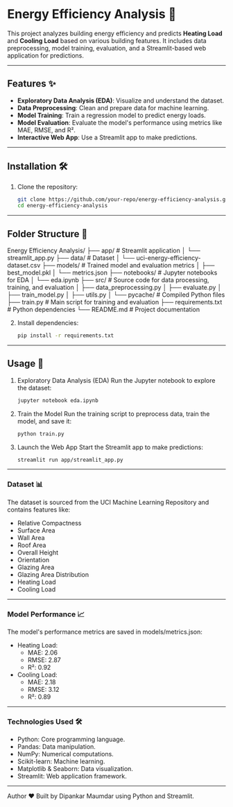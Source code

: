 # Energy Efficiency Analysis 🏡

This project analyzes building energy efficiency and predicts **Heating Load** and **Cooling Load** based on various building features. It includes data preprocessing, model training, evaluation, and a Streamlit-based web application for predictions.

---

## Features ✨

- **Exploratory Data Analysis (EDA)**: Visualize and understand the dataset.
- **Data Preprocessing**: Clean and prepare data for machine learning.
- **Model Training**: Train a regression model to predict energy loads.
- **Model Evaluation**: Evaluate the model's performance using metrics like MAE, RMSE, and R².
- **Interactive Web App**: Use a Streamlit app to make predictions.

---

## Installation 🛠️

1. Clone the repository:
   ```bash
   git clone https://github.com/your-repo/energy-efficiency-analysis.git
   cd energy-efficiency-analysis
   ```

---

## Folder Structure 📂

Energy Efficiency Analysis/ ├── app/ # Streamlit application │ └── streamlit_app.py ├── data/ # Dataset │ └── uci-energy-efficiency-dataset.csv ├── models/ # Trained model and evaluation metrics │ ├── best_model.pkl │ └── metrics.json ├── notebooks/ # Jupyter notebooks for EDA │ └── eda.ipynb ├── src/ # Source code for data processing, training, and evaluation │ ├── data_preprocessing.py │ ├── evaluate.py │ ├── train_model.py │ ├── utils.py │ └── pycache/ # Compiled Python files ├── train.py # Main script for training and evaluation ├── requirements.txt # Python dependencies └── README.md # Project documentation

2. Install dependencies:
   ```bash
   pip install -r requirements.txt
   ```

---

## Usage 🚀

1. Exploratory Data Analysis (EDA)
   Run the Jupyter notebook to explore the dataset:

   ```bash
   jupyter notebook eda.ipynb
   ```

2. Train the Model
   Run the training script to preprocess data, train the model, and save it:

   ```bash
   python train.py
   ```

3. Launch the Web App
   Start the Streamlit app to make predictions:
   ```bash
   streamlit run app/streamlit_app.py
   ```

---

### Dataset 📊

The dataset is sourced from the UCI Machine Learning Repository and contains features like:

- Relative Compactness
- Surface Area
- Wall Area
- Roof Area
- Overall Height
- Orientation
- Glazing Area
- Glazing Area Distribution
- Heating Load
- Cooling Load

---

### Model Performance 📈

The model's performance metrics are saved in models/metrics.json:

- Heating Load:
  - MAE: 2.06
  - RMSE: 2.87
  - R²: 0.92
- Cooling Load:
  - MAE: 2.18
  - RMSE: 3.12
  - R²: 0.89

---

### Technologies Used 🛠️

- Python: Core programming language.
- Pandas: Data manipulation.
- NumPy: Numerical computations.
- Scikit-learn: Machine learning.
- Matplotlib & Seaborn: Data visualization.
- Streamlit: Web application framework.

---

Author ❤️
Built by Dipankar Maumdar using Python and Streamlit.
